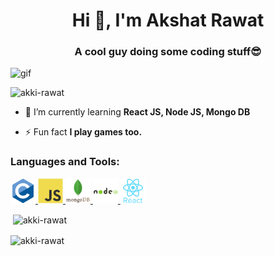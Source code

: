 

<h1 align="center">Hi 👋, I'm Akshat Rawat</h1>
<h3 align="center">A cool guy doing some coding stuff😎</h3>

<img aling="center" alt="gif" width="400" src="https://www.icegif.com/wp-content/uploads/2023/01/icegif-1460.gif">

<p align="left"> <img src="https://komarev.com/ghpvc/?username=akki-rawat&label=Profile%20views&color=0e75b6&style=flat" alt="akki-rawat" /> </p>

- 🌱 I’m currently learning **React JS, Node JS, Mongo DB**

- ⚡ Fun fact **I play games too.**

<p align="left">
</p>

<h3 align="left">Languages and Tools:</h3>
<p align="left"> <a href="https://www.cprogramming.com/" target="_blank" rel="noreferrer"> <img src="https://raw.githubusercontent.com/devicons/devicon/master/icons/c/c-original.svg" alt="c" width="40" height="40"/> </a> <a href="https://developer.mozilla.org/en-US/docs/Web/JavaScript" target="_blank" rel="noreferrer"> <img src="https://raw.githubusercontent.com/devicons/devicon/master/icons/javascript/javascript-original.svg" alt="javascript" width="40" height="40"/> </a> <a href="https://www.mongodb.com/" target="_blank" rel="noreferrer"> <img src="https://raw.githubusercontent.com/devicons/devicon/master/icons/mongodb/mongodb-original-wordmark.svg" alt="mongodb" width="40" height="40"/> </a> <a href="https://nodejs.org" target="_blank" rel="noreferrer"> <img src="https://raw.githubusercontent.com/devicons/devicon/master/icons/nodejs/nodejs-original-wordmark.svg" alt="nodejs" width="40" height="40"/> </a> <a href="https://reactjs.org/" target="_blank" rel="noreferrer"> <img src="https://raw.githubusercontent.com/devicons/devicon/master/icons/react/react-original-wordmark.svg" alt="react" width="40" height="40"/> </a> </p>

<p>&nbsp;<img align="center" src="https://github-readme-stats.vercel.app/api?username=akki-rawat&show_icons=true&locale=en" alt="akki-rawat" /></p>

<p><img align="center" src="https://github-readme-streak-stats.herokuapp.com/?user=akki-rawat&" alt="akki-rawat" /></p>
